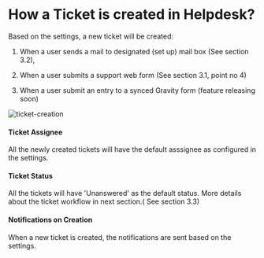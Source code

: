 
# How a Ticket is created in Helpdesk?

Based on the settings, a new ticket will be created:
1. When a user sends a mail to designated (set up) mail box (See section 3.2),

2. When a user submits a support web form (See section 3.1, point no 4)

3. When a user submit an entry to a synced Gravity form (feature releasing soon)

![ticket-creation](https://cloud.githubusercontent.com/assets/9676513/6509592/5308dde6-c386-11e4-9539-2498934fa531.jpg)


#### Ticket Assignee
All the newly created tickets will have the default asssignee as configured in the settings.

#### Ticket Status
All the tickets will have 'Unanswered' as the default status. More details about the ticket workflow in next section.( See section 3.3)

#### Notifications on Creation
When a new ticket is created, the notifications are sent based on the settings.

